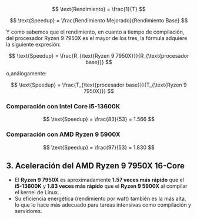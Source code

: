 $$ \text{Rendimiento} = \frac{1}{T} $$

$$ \text{Speedup} = \frac{Rendimiento Mejorado}{Rendimiento Base} $$

Y como sabemos que el rendimiento, en cuanto a tiempo de compilación, del procesador Ryzen 9 7950X es el mayor de los tres, la fórmula adquiere la siguiente expresión:

$$ \text{Speedup} = \frac{R_{\text{Ryzen 9 7950X}}}{R_{\text{procesador base}}} $$

o,análogamente:

$$ \text{Speedup} = \frac{T_{\text{procesador base}}}{T_{\text{Ryzen 9 7950X}}} $$

### **Comparación con Intel Core i5-13600K**  

$$ \text{Speedup} = \frac{83}{53} = 1.566 $$

### **Comparación con AMD Ryzen 9 5900X**  

$$ \text{Speedup} = \frac{97}{53} = 1.830 $$


## 3. Aceleración del AMD Ryzen 9 7950X 16-Core  

- El **Ryzen 9 7950X** es aproximadamente **1.57 veces más rápido** que el **i5-13600K** y **1.83 veces más rápido** que el **Ryzen 9 5900X** al compilar el kernel de Linux.  
- Su eficiencia energética (rendimiento por watt) también es la más alta, lo que lo hace más adecuado para tareas intensivas como compilación y servidores.  
